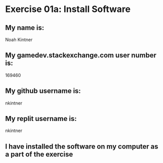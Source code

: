 # Exercise 01a: Install Software

## My name is:
Noah Kintner

## My gamedev.stackexchange.com user number is:
169460

## My github username is:
nkintner

## My replit username is:
nkintner

## I have installed the software on my computer as a part of the exercise
```
